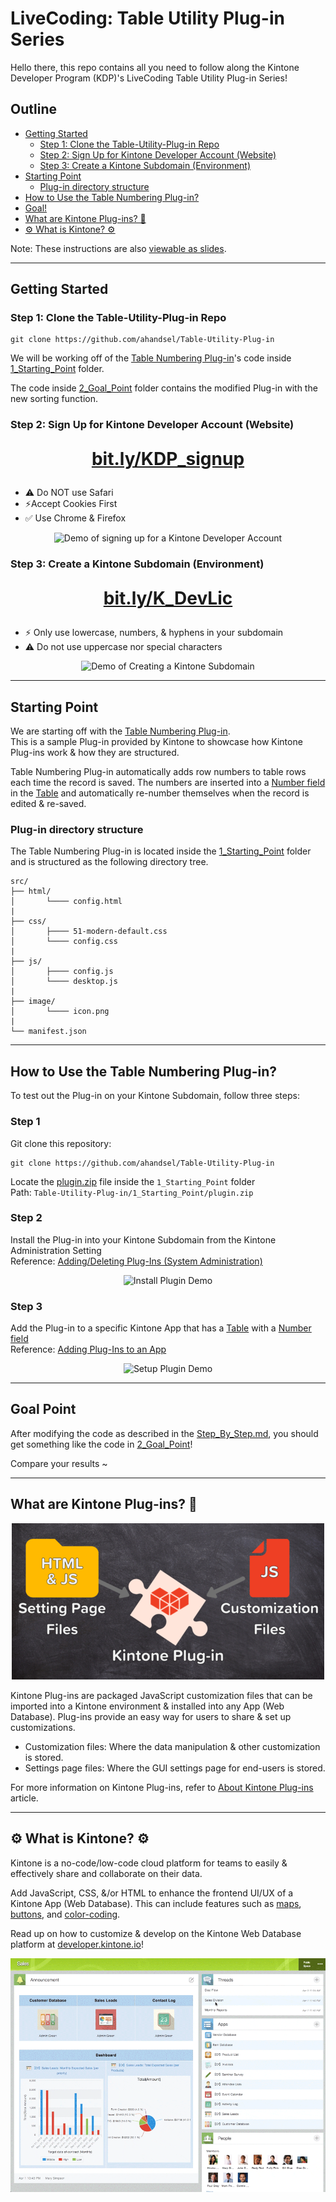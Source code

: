 # LiveCoding: Table Utility Plug-in Series <!-- omit in toc -->

Hello there, this repo contains all you need to follow along the Kintone Developer Program (KDP)'s LiveCoding Table Utility Plug-in Series!

## Outline <!-- omit in toc -->
  - [Getting Started](#getting-started)
    - [Step 1: Clone the Table-Utility-Plug-in Repo](#step-1-clone-the-table-utility-plug-in-repo)
    - [Step 2: Sign Up for Kintone Developer Account (Website)](#step-2-sign-up-for-kintone-developer-account-website)
    - [Step 3: Create a Kintone Subdomain (Environment)](#step-3-create-a-kintone-subdomain-environment)
  - [Starting Point](#starting-point)
    - [Plug-in directory structure](#plug-in-directory-structure)
  - [How to Use the Table Numbering Plug-in?](#how-to-use-the-table-numbering-plug-in)
  - [Goal!](#goal)
  - [What are Kintone Plug-ins? 🧩](#what-are-kintone-plug-ins-)
  - [⚙️  What is Kintone?  ⚙️](#️--what-is-kintone--️)

Note: These instructions are also [viewable as slides](https://slides.trouni.com/?src=ahandsel/Table-Utility-Plug-in&justify=left#/).

---

## Getting Started


### Step 1: Clone the Table-Utility-Plug-in Repo

```console
git clone https://github.com/ahandsel/Table-Utility-Plug-in
```

We will be working off of the [Table Numbering Plug-in](https://developer.kintone.io/hc/en-us/articles/360012420813)'s code inside [1_Starting_Point](1_Starting_Point/) folder.

The code inside [2_Goal_Point](2_Goal_Point/) folder contains the modified Plug-in with the new sorting function.


### Step 2: Sign Up for Kintone Developer Account (Website)

<strong>
  <p style="text-align:center !important;font-size:2em !important;">
    <a href="https://bit.ly/KDP_signup">bit.ly/KDP_signup</a>
  </p>
</strong>

  - ⚠ Do NOT use Safari
  - ⚡Accept Cookies First
  - ✅ Use Chrome & Firefox

<p align="center">
  <img with="600" src="img/KDP_Signup_Part_1.gif" alt="Demo of signing up for a Kintone Developer Account">
</p>


### Step 3: Create a Kintone Subdomain (Environment)

<strong>
  <p style="text-align:center !important;font-size:2em !important;">
    <a href="http://bit.ly/K_DevLic">bit.ly/K_DevLic</a>
  </p>
</strong>

  - ⚡ Only use lowercase, numbers, & hyphens in your subdomain
  - ⚠ Do not use uppercase nor special characters

<p align="center">
  <img with="600" src="img/KDP_Signup_Part_2.gif" alt="Demo of Creating a Kintone Subdomain">
</p>


---

## Starting Point

We are starting off with the [Table Numbering Plug-in](https://developer.kintone.io/hc/en-us/articles/360012420813).  
This is a sample Plug-in provided by Kintone to showcase how Kintone Plug-ins work & how they are structured.

Table Numbering Plug-in automatically adds row numbers to table rows each time the record is saved. The numbers are inserted into a [Number field](https://get.kintone.help/k/en/user/app_settings/form/form_parts/number.html) in the [Table](https://get.kintone.help/k/en/user/app_settings/form/form_parts/field_table.html) and automatically re-number themselves when the record is edited & re-saved.


### Plug-in directory structure
The Table Numbering Plug-in is located inside the [1_Starting_Point](./1_Starting_Point/) folder and is structured as the following directory tree.

```text
src/  
├── html/  
│       └──── config.html  
|
├── css/  
│       ├──── 51-modern-default.css  
│       └──── config.css  
|
├── js/  
│       ├──── config.js  
│       └──── desktop.js  
|
├── image/  
│       └──── icon.png  
|
└── manifest.json  
```

---

## How to Use the Table Numbering Plug-in?
To test out the Plug-in on your Kintone Subdomain, follow three steps:


### Step 1 <!-- omit in toc -->
Git clone this repository:

```console
git clone https://github.com/ahandsel/Table-Utility-Plug-in
```

Locate the [plugin.zip](1_Starting_Point/plugin.zip) file inside the `1_Starting_Point` folder  
Path: `Table-Utility-Plug-in/1_Starting_Point/plugin.zip`


### Step 2 <!-- omit in toc -->
Install the Plug-in into your Kintone Subdomain from the Kintone Administration Setting  
Reference: [Adding/Deleting Plug-Ins (System Administration)](https://get.kintone.help/k/en/admin/system_customization/add_plugin/plugin.html)

<p align="center">
  <img src="img/Plugin_Install_Demo.gif" alt="Install Plugin Demo">
</p>


### Step 3 <!-- omit in toc -->
Add the Plug-in to a specific Kintone App that has a [Table](https://get.kintone.help/k/en/user/app_settings/form/form_parts/field_table.html) with a [Number field](https://get.kintone.help/k/en/user/app_settings/form/form_parts/number.html)  
Reference: [Adding Plug-Ins to an App](https://get.kintone.help/k/en/user/app_settings/plugin.html)

<p align="center">
  <img src="img/Plugin_Setup_Demo.gif" alt="Setup Plugin Demo">
</p>

---

## Goal Point

After modifying the code as described in the [Step_By_Step.md](Step_By_Step.md), you should get something like the code in [2_Goal_Point](2_Goal_Point/)!

Compare your results ~

---

## What are Kintone Plug-ins? 🧩  

<p align="center">
  <img src="img/Plugin_Intro.png" alt="Setting Page Files + Customization Files = Kintone Plug-in">
</p>

Kintone Plug-ins are packaged JavaScript customization files that can be imported into a Kintone environment & installed into any App (Web Database). Plug-ins provide an easy way for users to share & set up customizations.
  - Customization files: Where the data manipulation & other customization is stored.
  - Settings page files: Where the GUI settings page for end-users is stored.

For more information on Kintone Plug-ins, refer to [About Kintone Plug-ins](https://developer.kintone.io/hc/en-us/articles/900005169443) article.

<!-- |                           |                            |
| ------------------------- | -------------------------- |
| ![Setting Page Files + Customization Files = Kintone Plug-in](img/Plugin_Intro.png) | ![](img/Plugin_Sample.gif) | -->

---

## ⚙️  What is Kintone?  ⚙️

Kintone is a no-code/low-code cloud platform for teams to easily & effectively share and collaborate on their data.

Add JavaScript, CSS, &/or HTML to enhance the frontend UI/UX of a Kintone App (Web Database). This can include features such as [maps](https://developer.kintone.io/hc/en-us/articles/360000365282), [buttons](https://developer.kintone.io/hc/en-us/articles/360000479881), and [color-coding](https://developer.kintone.io/hc/en-us/articles/212495058).

Read up on how to customize & develop on the Kintone Web Database platform at [developer.kintone.io](https://developer.kintone.io/)!

<p align="center">
  <img src="img/Kintone_Space_Demo.gif" alt="Table Numbering Plug-in Demo">
</p>
